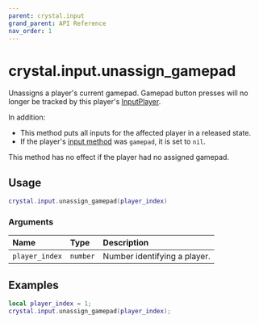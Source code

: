 ```yaml
---
parent: crystal.input
grand_parent: API Reference
nav_order: 1
---
```


# crystal.input.unassign_gamepad

Unassigns a player's current gamepad. Gamepad button presses will no longer be tracked by this player's [InputPlayer](input_player).

In addition:

- This method puts all inputs for the affected player in a released state.
- If the player's [input method](input_player_input_method) was `gamepad`, it is set to `nil`.

This method has no effect if the player had no assigned gamepad.

## Usage

```lua
crystal.input.unassign_gamepad(player_index)
```

### Arguments

| Name           | Type     | Description                  |
| :------------- | :------- | :--------------------------- |
| `player_index` | `number` | Number identifying a player. |

## Examples

```lua
local player_index = 1;
crystal.input.unassign_gamepad(player_index);
```

